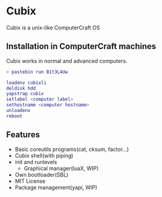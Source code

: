 # Cubix

Cubix is a unix-like ComputerCraft OS

## Installation in ComputerCraft machines

Cubix works in normal and advanced computers.

```lua
> pastebin run B1t3L4Uw

loadenv cubixli
deldisk hdd
yapstrap cubix
setlabel <computer label>
sethostname <computer hostname>
unloadenv
reboot
```

## Features

 * Basic coreutils programs(cat, cksum, factor...)
 * Cubix shell(with piping)
 * init and runlevels
   * Graphical manager(luaX, WIP)
 * Own bootloader(SBL)
 * MIT License
 * Package management(yapi, WIP)

